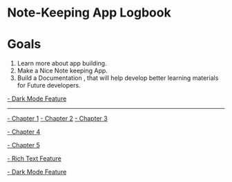 # Note-Keeping App Logbook

# Goals

1. Learn more about app building.
2. Make a Nice Note keeping App.
3. Build a Documentation , that will help develop better learning materials for Future developers.


[- Dark Mode Feature](chapters/convergence.md)

___________________________________________________________________

[- Chapter 1](chapters/chapter_1.md)
[- Chapter 2](chapters/chapter_2.md)
[- Chapter 3](chapters/chapter_3.md)

[- Chapter 4](chapters/chapter_4.md)

[- Chapter 5](chapters/chapter_5.md)

[- Rich Text Feature](chapters/richtext.md)

[- Dark Mode Feature](chapters/darkmode.md)

